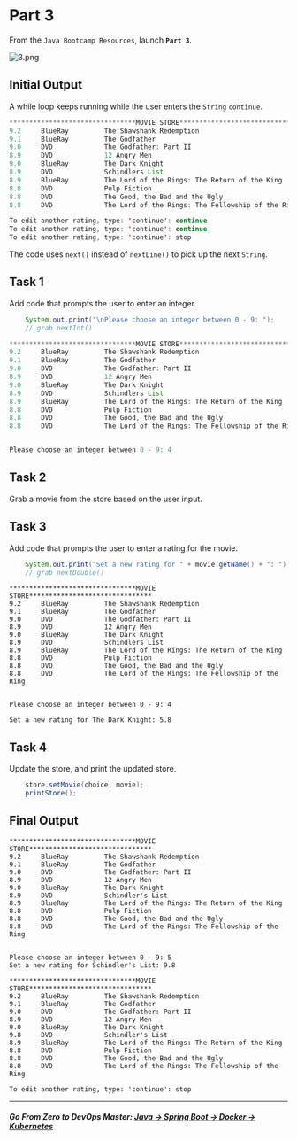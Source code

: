 # Part 3

From the `Java Bootcamp Resources`, launch **`Part 3`**.

![3.png](https://img-c.udemycdn.com/redactor/raw/article_lecture/2025-01-03_22-53-46-3286cc5e9a874db1d05209f122edb366.png)

## Initial Output

A while loop keeps running while the user enters the `String` `continue`.

```java
********************************MOVIE STORE*******************************
9.2     BlueRay         The Shawshank Redemption
9.1     BlueRay         The Godfather
9.0     DVD             The Godfather: Part II
8.9     DVD             12 Angry Men
9.0     BlueRay         The Dark Knight
8.9     DVD             Schindlers List
8.9     BlueRay         The Lord of the Rings: The Return of the King
8.8     DVD             Pulp Fiction
8.8     DVD             The Good, the Bad and the Ugly
8.8     DVD             The Lord of the Rings: The Fellowship of the Ring

To edit another rating, type: 'continue': continue
To edit another rating, type: 'continue': continue
To edit another rating, type: 'continue': stop
```
The code uses `next()` instead of `nextLine()` to pick up the next `String`.

## Task 1

Add code that prompts the user to enter an integer.
```java
    System.out.print("\nPlease choose an integer between 0 - 9: ");
    // grab nextInt()
```

```java
********************************MOVIE STORE*******************************
9.2     BlueRay         The Shawshank Redemption
9.1     BlueRay         The Godfather
9.0     DVD             The Godfather: Part II
8.9     DVD             12 Angry Men
9.0     BlueRay         The Dark Knight
8.9     DVD             Schindlers List
8.9     BlueRay         The Lord of the Rings: The Return of the King
8.8     DVD             Pulp Fiction
8.8     DVD             The Good, the Bad and the Ugly
8.8     DVD             The Lord of the Rings: The Fellowship of the Ring


Please choose an integer between 0 - 9: 4
```
## Task 2

Grab a movie from the store based on the user input.

## Task 3

Add code that prompts the user to enter a rating for the movie.

```java
    System.out.print("Set a new rating for " + movie.getName() + ": ");
    // grab nextDouble()
```

```
********************************MOVIE STORE*******************************
9.2     BlueRay         The Shawshank Redemption
9.1     BlueRay         The Godfather
9.0     DVD             The Godfather: Part II
8.9     DVD             12 Angry Men
9.0     BlueRay         The Dark Knight
8.9     DVD             Schindlers List
8.9     BlueRay         The Lord of the Rings: The Return of the King
8.8     DVD             Pulp Fiction
8.8     DVD             The Good, the Bad and the Ugly
8.8     DVD             The Lord of the Rings: The Fellowship of the Ring


Please choose an integer between 0 - 9: 4

Set a new rating for The Dark Knight: 5.8
```

## Task 4

Update the store, and print the updated store.

```java
    store.setMovie(choice, movie);
    printStore();
```

## Final Output

```
********************************MOVIE STORE*******************************
9.2     BlueRay         The Shawshank Redemption
9.1     BlueRay         The Godfather
9.0     DVD             The Godfather: Part II
8.9     DVD             12 Angry Men
9.0     BlueRay         The Dark Knight
8.9     DVD             Schindler's List
8.9     BlueRay         The Lord of the Rings: The Return of the King
8.8     DVD             Pulp Fiction
8.8     DVD             The Good, the Bad and the Ugly
8.8     DVD             The Lord of the Rings: The Fellowship of the Ring


Please choose an integer between 0 - 9: 5
Set a new rating for Schindler's List: 9.8

********************************MOVIE STORE*******************************
9.2     BlueRay         The Shawshank Redemption
9.1     BlueRay         The Godfather
9.0     DVD             The Godfather: Part II
8.9     DVD             12 Angry Men
9.0     BlueRay         The Dark Knight
9.8     DVD             Schindler's List
8.9     BlueRay         The Lord of the Rings: The Return of the King
8.8     DVD             Pulp Fiction
8.8     DVD             The Good, the Bad and the Ugly
8.8     DVD             The Lord of the Rings: The Fellowship of the Ring

To edit another rating, type: 'continue': stop
```
----------

##### **Go From Zero to DevOps Master**: *[Java → Spring Boot → Docker → Kubernetes](https://rslim087a.github.io/zero-devops-roadmap/)*
